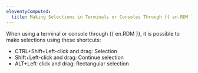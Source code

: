 ```yaml
---
eleventyComputed:
  title: Making Selections in Terminals or Consoles Through {{ en.RDM }}
---
```

When using a terminal or console through {{ en.RDM }}, it is possible to make selections using these shortcuts:  
* CTRL+Shift+Left-click and drag: Selection
* Shift+Left-click and drag: Continue selection
* ALT+Left-click and drag: Rectangular selection